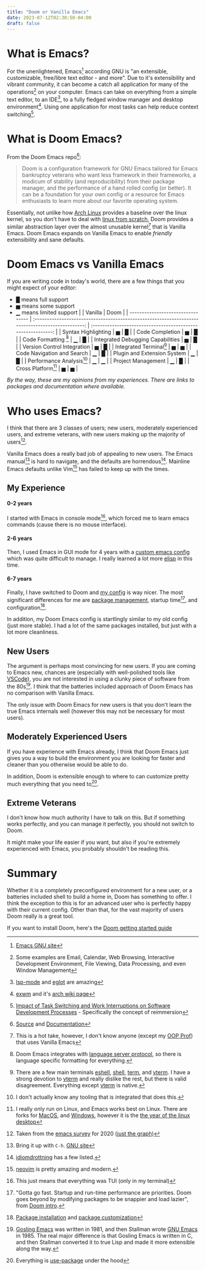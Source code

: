```yaml
---
title: "Doom or Vanilla Emacs"
date: 2023-07-12T02:30:50-04:00
draft: false
---
```


# What is Emacs?

For the unenlightened, Emacs[^emacs] according GNU is "an extensible, customizable, free/libre text editor - and more". Due to it's extensibility and vibrant community, it can become a catch all application for many of the operations[^operations] on your computer. Emacs can take on everything from a simple text editor, to an IDE[^ide], to a fully fledged window manager and desktop environment[^exwm]. Using one application for most tasks can help reduce context switching[^context].

# What is Doom Emacs?

From the Doom Emacs repo[^doom]:

> Doom is a configuration framework for GNU Emacs tailored for Emacs bankruptcy veterans who want less framework in their frameworks, a modicum of stability (and reproducibility) from their package manager, and the performance of a hand rolled config (or better). It can be a foundation for your own config or a resource for Emacs enthusiasts to learn more about our favorite operating system.

Essentially, not unlike how [Arch Linux](https://archlinux.org/) provides a baseline over the linux kernel, so you don't have to deal with [linux from scratch](https://www.linuxfromscratch.org/), Doom provides a similar abstraction layer over the almost unusable kernel[^kernel] that is Vanilla Emacs. Doom Emacs expands on Vanilla Emacs to enable _friendly_ extensibility and sane defaults.

# Doom Emacs vs Vanilla Emacs

If you are writing code in today's world, there are a few things that you might expect of your editor:

- █ means full support
- ▅ means some support
- ▁ means limited support
  | | Vanilla | Doom |
  | --------------------------------- | :-----------------------------------------------------------------------------------------------: | :----------------------------------------------------------: |
  | Syntax Highlighting | [▅](https://www.gnu.org/software/emacs/manual/html_node/efaq/Turning-on-syntax-highlighting.html) | [█](https://www.flycheck.org/en/latest/) |
  | Code Completion | [▅](https://www.emacswiki.org/emacs/DynamicAbbreviations) | [█](https://docs.doomemacs.org/latest/?#/modules/completion) |
  | Code Formatting [^formatting] | ▁ | [█](https://emacs-lsp.github.io/lsp-mode/) |
  | Integrated Debugging Capabilities | [▅](https://www.gnu.org/software/emacs/manual/html_node/emacs/Debuggers.html) | [█](https://github.com/emacs-lsp/dap-mode) |
  | Version Control Integration | [▅](https://www.gnu.org/software/emacs/manual/html_node/emacs/Version-Control.html) | [█](https://magit.vc/) |
  | Integrated Terminal[^term] | [▅](https://www.gnu.org/software/emacs/manual/html_node/emacs/Terminal-emulator.html) | [▅](https://github.com/man9ourah/vterm) |
  | Code Navigation and Search | [▁](https://www.gnu.org/software/emacs/manual/html_node/emacs/Create-Tags-Table.html) | [█](https://github.com/Alexander-Miller/treemacs) |
  | Plugin and Extension System | [▁](https://elpa.gnu.org/) | [█](https://github.com/radian-software/straight.el) |
  | Performance Analysis[^perf] | ▁ | ▁ |
  | Project Management | ▁ | [█](https://github.com/bbatsov/projectile) |
  | Cross Platform[^cross] | [▅](https://www.gnu.org/software/emacs/download.html) | [▅](https://docs.doomemacs.org/latest/#/users/install) |

_By the way, these are my opinions from my experiences. There are links to packages and documentation where available._

# Who uses Emacs?

I think that there are 3 classes of users; new users, moderately experienced users, and extreme veterans, with new users making up the majority of users[^newusers].

Vanilla Emacs does a really bad job of appealing to new users. The Emacs manual[^manual] is hard to navigate, and the defaults are horrendous[^defaults]. Mainline Emacs defaults unlike Vim[^vim] has failed to keep up with the times.

## My Experience

#### 0-2 years

I started with Emacs in console mode[^console], which forced me to learn emacs commands (cause there is no mouse interface).

#### 2-6 years

Then, I used Emacs in GUI mode for 4 years with a [custom emacs config](https://github.com/sachiniyer/emacs/tree/old-config) which was quite difficult to manage. I really learned a lot more [elisp](https://www.gnu.org/software/emacs/manual/elisp.html) in this time.

#### 6-7 years

Finally, I have switched to Doom and [my config](https://github.com/sachiniyer/emacs/tree/master) is way nicer. The most significant differences for me are [package management](https://github.com/doomemacs/doomemacs/blob/master/docs/getting_started.org#package-management), startup time[^startup], and configuration[^config].

In addition, my Doom Emacs config is startlingly similar to my old config (just more stable). I had a lot of the same packages installed, but just with a lot more cleanliness.

## New Users

The argument is perhaps most convincing for new users. If you are coming to Emacs new, chances are (especially with well-polished tools like [VSCode](https://code.visualstudio.com/)), you are not interested in using a clunky piece of software from the 80s[^gosling]. I think that the batteries included approach of Doom Emacs has no comparison with Vanilla Emacs.

The only issue with Doom Emacs for new users is that you don't learn the true Emacs internals well (however this may not be necessary for most users).

## Moderately Experienced Users

If you have experience with Emacs already, I think that Doom Emacs just gives you a way to build the environment you are looking for faster and cleaner than you otherwise would be able to do.

In addition, Doom is extensible enough to where to can customize pretty much everything that you need to[^usepack].

## Extreme Veterans

I don't know how much authority I have to talk on this. But if something works perfectly, and you can manage it perfectly, you should not switch to Doom.

It might make your life easier if you want, but also if you're extremely experienced with Emacs, you probably shouldn't be reading this.

# Summary

Whether it is a completely preconfigured environment for a new user, or a batteries included shell to build a home in, Doom has something to offer. I think the exception to this is for an advanced user who is perfectly happy with their current config. Other than that, for the vast majority of users Doom really is a great tool.

If you want to install Doom, here's the [Doom getting started guide](https://github.com/doomemacs/doomemacs/blob/master/docs/getting_started.org)

[^emacs]: [Emacs GNU site](https://www.gnu.org/software/emacs/)
[^operations]: Some examples are Email, Calendar, Web Browsing, Interactive Development Environment, File Viewing, Data Processing, and even Window Management
[^ide]: [lsp-mode](https://emacs-lsp.github.io/lsp-mode/) and [eglot](https://joaotavora.github.io/eglot/) are amazing
[^exwm]: [exwm](https://github.com/ch11ng/exwm) and it's [arch wiki page](https://wiki.archlinux.org/title/EXWM)
[^context]: [Impact of Task Switching and Work Interruptions on Software Development Processes](https://sci-hub.ru/10.1145/3084100.3084116) - Specifically the concept of reimmersion
[^newusers]: Taken from the [emacs survey](https://emacs-survey.netlify.app/2020/) for 2020 ([just the graph](https://emacs-survey.netlify.app/2020/for-how-many-years-have-you-been-using-emacs.svg))
[^manual]: Bring it up with `C-h`. [GNU site](https://www.gnu.org/software/emacs/manual/html_node/emacs/Help.html)
[^defaults]: [idiomdrottning](https://idiomdrottning.org/bad-emacs-defaults) has a few listed.
[^doom]: [Source](https://github.com/doomemacs/doomemacs) and [Documentation](https://github.com/doomemacs/doomemacs)
[^kernel]: This is a hot take, however, I don't know anyone (except my [OOP Prof](https://cse.engineering.nyu.edu/jsterling/)) that uses Vanilla Emacs
[^gosling]: [Gosling Emacs](https://en.wikipedia.org/wiki/Gosling_Emacs) was written in 1981, and then Stallman wrote [GNU Emacs](https://www.gnu.org/software/emacs/history.html) in 1985. The real major difference is that Gosling Emacs is written in C, and then Stallman converted it to true Lisp and made it more extensible along the way.
[^formatting]: Doom Emacs integrates with [language server protocol](https://langserver.org/), so there is language specific formatting for everything.
[^term]: There are a few main terminals [eshell](https://www.gnu.org/software/emacs/manual/html_mono/eshell.html), [shell](https://www.gnu.org/software/emacs/manual/html_node/emacs/Shell.html), [term](https://www.gnu.org/software/emacs/manual/html_node/emacs/Term-Mode.html), and [vterm](https://github.com/akermu/emacs-libvterm). I have a strong devotion to [vterm](https://github.com/akermu/emacs-libvterm) and really dislike the rest, but there is valid disagreement. Everything except [vterm](https://github.com/akermu/emacs-libvterm) is native.
[^perf]: I don't actually know any tooling that is integrated that does this.
[^vim]: [neovim](https://neovim.io/) is pretty amazing and modern.
[^console]: This just means that everything was TUI (only in my terminal)
[^startup]: "Gotta go fast. Startup and run-time performance are priorities. Doom goes beyond by modifying packages to be snappier and load lazier", from [Doom intro](https://github.com/doomemacs/doomemacs#introduction).
[^config]: [Package installation](https://editorconfig.org/) and [package customization](https://github.com/doomemacs/doomemacs/blob/master/docs/getting_started.org#configuring-doom)
[^usepack]: Everything is [use-package](https://github.com/jwiegley/use-package) under the hood
[^cross]: I really only run on Linux, and Emacs works best on Linux. There are forks for [MacOS](https://www.emacswiki.org/emacs/EmacsForMacOS), and [Windows](https://www.emacswiki.org/emacs/MsWindowsInstallation), however it is the [the year of the linux desktop](https://yotld.com/)
